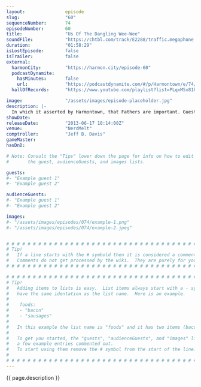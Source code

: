 ```yaml
---
layout:               episode
slug:                 "60"
sequenceNumber:       74
episodeNumber:        60
title:                "Us Of The Dangling Wee-Wee"
soundFile:            "https://chtbl.com/track/E2288/traffic.megaphone.fm/STA1485037642.mp3?updated=1554506430"
duration:             "01:58:29"
isLostEpisode:        false
isTrailer:            false
external:
  harmonCity:         "https://harmon.city/episode-60"
  podcastDynamite:
    hasMinutes:       false
    url:              "https://podcastdynamite.com/#/p/Harmontown/e/74/60"
  hallOfRecords:      "https://www.youtube.com/playlist?list=PLqxM5x81hNOacBdD8_SwG-Qn-ADNibJQN"

image:                "/assets/images/episode-placeholder.jpg"
description: |-
  In which it asserted by Harmontown, that Fathers are important. Guest starring Spencer's Dad.
showDate:             
releaseDate:          "2013-06-17 10:14:00Z"
venue:                "NerdMelt"
comptroller:          "Jeff B. Davis"
gameMaster:           
hasDnD:               

# Note: Consult the "Tips" lower down the page for info on how to edit
#       the guest, audienceGuests, and images lists.

guests:
#- "Example guest 1"
#- "Example guest 2"

audienceGuests:
#- "Example guest 1"
#- "Example guest 2"

images:
#- "/assets/images/episodes/074/example-1.png"
#- "/assets/images/episodes/074/example-2.jpeg"


# # # # # # # # # # # # # # # # # # # # # # # # # # # # # # # # # # # # # # # # # # # # #
# Tip!
#   If a line starts with the # symbold then it is considered a comment.
#   Comments do not get processed by the wiki.  They are purely for your information.
# # # # # # # # # # # # # # # # # # # # # # # # # # # # # # # # # # # # # # # # # # # # #

# # # # # # # # # # # # # # # # # # # # # # # # # # # # # # # # # # # # # # # # # # # # #
# Tip!
#   Adding items to lists is easy.  List items always start with a - symbol and have
#   have the same identation as the list name.  Here is an example.
#
#    foods:
#    - "bacon"
#    - "sausages"
#
#   In this example the list name is "foods" and it has two items (bacon, and sausages).
#
#   To get you started, the "guests", "audienceGuests", and "images" lists below have
#   a few example entries commented out.
#   To start using them remove the # symbol from the start of the line.
#
# # # # # # # # # # # # # # # # # # # # # # # # # # # # # # # # # # # # # # # # # # # # #
---
```


<!-- The episode description will be rendered here -->
{{ page.description }}

<!-- Add your content BELOW here -->
<!-- vvvvvvvvvvvvvvvvvvvvvvvvvvv -->




<!-- ^^^^^^^^^^^^^^^^^^^^^^^^^^^ -->
<!-- Add your content ABOVE here -->

<!-- The episode gallery will be rendered here -->